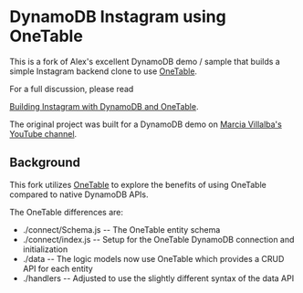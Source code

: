 # DynamoDB Instagram using OneTable

This is a fork of Alex's excellent DynamoDB demo / sample that builds a simple Instagram backend clone to use [OneTable](https://www.npmjs.com/package/dynamodb-onetable).

For a full discussion, please read

[Building Instagram with DynamoDB and OneTable](https://www.sensedeep.com/blog/posts/stories/building-instagram-with-dynamoDB-and-OneTable.html).

The original project was built for a DynamoDB demo on [Marcia Villalba's YouTube channel](https://www.youtube.com/channel/UCSLIvjWJwLRQze9Pn4cectQ).

## Background

This fork utilizes [OneTable](https://www.npmjs.com/package/dynamodb-onetable) to explore the benefits of using OneTable compared to native DynamoDB APIs.

The OneTable differences are:

* ./connect/Schema.js -- The OneTable entity schema
* ./connect/index.js -- Setup for the OneTable DynamoDB connection and initialization
* ./data -- The logic models now use OneTable which provides a CRUD API for each entity
* ./handlers -- Adjusted to use the slightly different syntax of the data API
